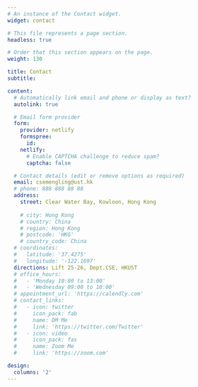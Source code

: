 ```yaml
---
# An instance of the Contact widget.
widget: contact

# This file represents a page section.
headless: true

# Order that this section appears on the page.
weight: 130

title: Contact
subtitle:

content:
  # Automatically link email and phone or display as text?
  autolink: true

  # Email form provider
  form:
    provider: netlify
    formspree:
      id:
    netlify:
      # Enable CAPTCHA challenge to reduce spam?
      captcha: false

  # Contact details (edit or remove options as required)
  email: csemengling@ust.hk
  # phone: 888 888 88 88
  address:
    street: Clear Water Bay, Kowloon, Hong Kong
    
    # city: Hong Kong
    # country: China
    # region: Hong Kong
    # postcode: 'HKG'
    # country_code: China
  # coordinates:
  #   latitude: '37.4275'
  #   longitude: '-122.1697'
  directions: Lift 25-26, Dept.CSE, HKUST
  # office_hours:
  #   - 'Monday 10:00 to 13:00'
  #   - 'Wednesday 09:00 to 10:00'
  # appointment_url: 'https://calendly.com'
  # contact_links:
  #   - icon: twitter
  #     icon_pack: fab
  #     name: DM Me
  #     link: 'https://twitter.com/Twitter'
  #   - icon: video
  #     icon_pack: fas
  #     name: Zoom Me
  #     link: 'https://zoom.com'

design:
  columns: '2'
---
```

